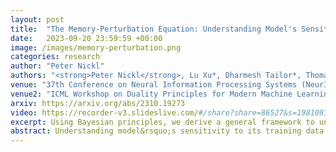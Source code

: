```yaml
---
layout: post
title:  "The Memory-Perturbation Equation: Understanding Model's Sensitivity to Data"
date:   2023-09-20 23:59:59 +00:00
image: /images/memory-perturbation.png
categories: research
author: "Peter Nickl"
authors: "<strong>Peter Nickl</strong>, Lu Xu*, Dharmesh Tailor*, Thomas Möllenhoff, Emtiyaz Khan"
venue: "37th Conference on Neural Information Processing Systems (NeurIPS)"
venue2: "ICML Workshop on Duality Principles for Modern Machine Learning, 2023"
arxiv: https://arxiv.org/abs/2310.19273
video: https://recorder-v3.slideslive.com/#/share?share=86527&s=19810919-a1df-47e2-b7b9-5ea739824099
excerpt: Using Bayesian principles, we derive a general framework to understand the sensitivity of machine learning models to data perturbation during training. We apply the framework to predict generalization on unseen test data.
abstract: Understanding model&rsquo;s sensitivity to its training data is crucial but can also be challenging and costly, especially during training. To simplify such issues, we present the Memory-Perturbation Equation (MPE) which relates model's sensitivity to perturbation in its training data. Derived using Bayesian principles, the MPE unifies existing sensitivity measures, generalizes them to a wide-variety of models and algorithms, and unravels useful properties regarding sensitivities. Our empirical results show that sensitivity estimates obtained during training can be used to faithfully predict generalization on unseen test data. The proposed equation is expected to be useful for future research on robust and adaptive learning. 
---
```



